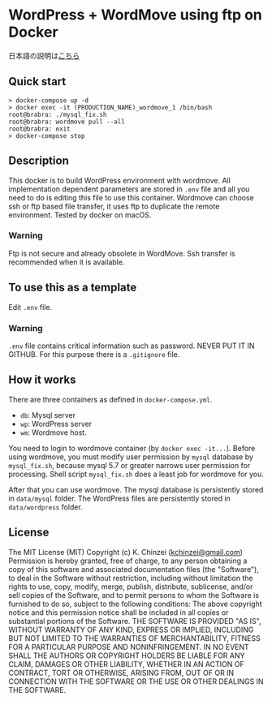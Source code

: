 # WordPress + WordMove using ftp on Docker

日本語の説明は[こちら](readmej.md)

## Quick start

```shell
> docker-compose up -d
> docker exec -it (PRODUCTION_NAME)_wordmove_1 /bin/bash
root@brabra: ./mysql_fix.sh
root@brabra: wordmove pull --all
root@brabra: exit
> docker-compose stop
```

## Description

This docker is to build WordPress environment with wordmove. All implementation dependent parameters are stored in `.env` file and all you need to do is editing this file to use this container.
Wordmove can choose ssh or ftp based file transfer, it uses ftp to duplicate the remote environment.
Tested by docker on macOS.

### Warning

Ftp is not secure and already obsolete in WordMove. Ssh transfer is recommended when it is available.

## To use this as a template

Edit `.env` file.

### Warning

`.env` file contains critical information such as password. NEVER PUT IT IN GITHUB. For this purpose there is a `.gitignore` file.

## How it works

There are three containers as defined in `docker-compose.yml`.

- `db`: Mysql server
- `wp`: WordPress server
- `wm`: Wordmove host.

You need to login to wordmove container (by `docker exec -it...`).
Before using wordmove, you must modify user permission by `mysql` database by `mysql_fix.sh`,
because mysql 5.7 or greater narrows user permission for processing.
Shell script `mysql_fix.sh` does a least job for wordmove for you.

After that you can use wordmove.
The mysql database is persistently stored in `data/mysql` folder.
The WordPress files are persistently stored in `data/wordpress` folder.

## License

The MIT License (MIT) Copyright (c) K. Chinzei (kchinzei@gmail.com) Permission is hereby granted, free of charge, to any person obtaining a copy of this software and associated documentation files (the "Software"), to deal in the Software without restriction, including without limitation the rights to use, copy, modify, merge, publish, distribute, sublicense, and/or sell copies of the Software, and to permit persons to whom the Software is furnished to do so, subject to the following conditions: The above copyright notice and this permission notice shall be included in all copies or substantial portions of the Software. THE SOFTWARE IS PROVIDED "AS IS", WITHOUT WARRANTY OF ANY KIND, EXPRESS OR IMPLIED, INCLUDING BUT NOT LIMITED TO THE WARRANTIES OF MERCHANTABILITY, FITNESS FOR A PARTICULAR PURPOSE AND NONINFRINGEMENT. IN NO EVENT SHALL THE AUTHORS OR COPYRIGHT HOLDERS BE LIABLE FOR ANY CLAIM, DAMAGES OR OTHER LIABILITY, WHETHER IN AN ACTION OF CONTRACT, TORT OR OTHERWISE, ARISING FROM, OUT OF OR IN CONNECTION WITH THE SOFTWARE OR THE USE OR OTHER DEALINGS IN THE SOFTWARE.
